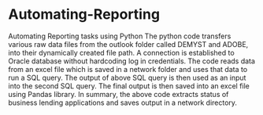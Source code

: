 # Automating-Reporting
Automating Reporting tasks using Python
The python code transfers various raw data files from the outlook folder called DEMYST and ADOBE, into their dynamically created file path.
A connection is established to Oracle database without hardcoding log in credentials.
The code reads data from an excel file which is saved in a network folder and uses that data to run a SQL query.
The output of above SQL query is then used as an input into the second SQL query.
The final output is then saved into an excel file using Pandas library.
In summary, the above code extracts status of business lending applications and saves output in a network directory.
